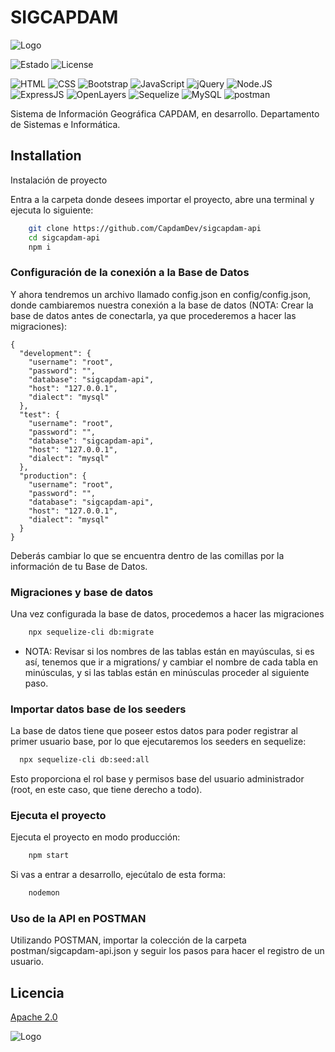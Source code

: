 # SIGCAPDAM

![Logo](https://sig.capdam.gob.mx/media/SIGCAPDAM%20LOGO.png)

![Estado](https://img.shields.io/badge/Estado-En%20desarrollo-green?style=for-the-badge)
![License](https://img.shields.io/badge/License-Apache-blue?style=for-the-badge)

![HTML](https://img.shields.io/badge/HTML-gray?style=flat-square&logo=html5)
![CSS](https://img.shields.io/badge/CSS-gray?style=flat-square&logo=css3)
![Bootstrap](https://img.shields.io/badge/BOOTSTRAP-gray?style=flat-square&logo=bootstrap)
![JavaScript](https://img.shields.io/badge/JavaScript-gray?style=flat-square&logo=javascript)
![jQuery](https://img.shields.io/badge/jQuery-gray?style=flat-square&logo=jquery)
![Node.JS](https://img.shields.io/badge/Node.JS-gray?style=flat-square&logo=node.js)
![ExpressJS](https://img.shields.io/badge/ExpressJS-gray?style=flat-square&logo=express)
![OpenLayers](https://img.shields.io/badge/OpenLayers-gray?style=flat-square&logo=openlayers)
![Sequelize](https://img.shields.io/badge/Sequelize-gray?style=flat-square&logo=sequelize)
![MySQL](https://img.shields.io/badge/MySQL-gray?style=flat-square&logo=mysql)
![postman](https://img.shields.io/badge/postman-gray?style=flat&logo=postman)

Sistema de Información Geográfica CAPDAM, en desarrollo. Departamento de Sistemas e Informática.

## Installation

Instalación de proyecto

Entra a la carpeta donde desees importar el proyecto, abre una terminal y ejecuta lo siguiente:

```bash
    git clone https://github.com/CapdamDev/sigcapdam-api
    cd sigcapdam-api
    npm i
```

### Configuración de la conexión a la Base de Datos

Y ahora tendremos un archivo llamado config.json en config/config.json, donde cambiaremos nuestra conexión a la base de datos (NOTA: Crear la base de datos antes de conectarla, ya que procederemos a hacer las migraciones):

```code
{
  "development": {
    "username": "root",
    "password": "",
    "database": "sigcapdam-api",
    "host": "127.0.0.1",
    "dialect": "mysql"
  },
  "test": {
    "username": "root",
    "password": "",
    "database": "sigcapdam-api",
    "host": "127.0.0.1",
    "dialect": "mysql"
  },
  "production": {
    "username": "root",
    "password": "",
    "database": "sigcapdam-api",
    "host": "127.0.0.1",
    "dialect": "mysql"
  }
}
```

Deberás cambiar lo que se encuentra dentro de las comillas por la información de tu Base de Datos.

### Migraciones y base de datos

Una vez configurada la base de datos, procedemos a hacer las migraciones

```bash
    npx sequelize-cli db:migrate
```

+ NOTA: Revisar si los nombres de las tablas están en mayúsculas, si es así, tenemos que ir a migrations/ y cambiar el nombre de cada tabla en minúsculas, y si las tablas están en minúsculas proceder al siguiente paso.

### Importar datos base de los seeders

La base de datos tiene que poseer estos datos para poder registrar al primer usuario base, por lo que ejecutaremos los seeders en sequelize:

```bash
  npx sequelize-cli db:seed:all
```

Esto proporciona el rol base y permisos base del usuario administrador (root, en este caso, que tiene derecho a todo).

### Ejecuta el proyecto

Ejecuta el proyecto en modo producción:

```bash
    npm start
```

Si vas a entrar a desarrollo, ejecútalo de esta forma:

```bash
    nodemon
```

### Uso de la API en POSTMAN

Utilizando POSTMAN, importar la colección de la carpeta postman/sigcapdam-api.json y seguir los pasos para hacer el registro de un usuario.

## Licencia

[Apache 2.0](https://choosealicense.com/licenses/apache-2.0/)

![Logo](https://pagos.capdam.gob.mx/assets/img/logo.png)
